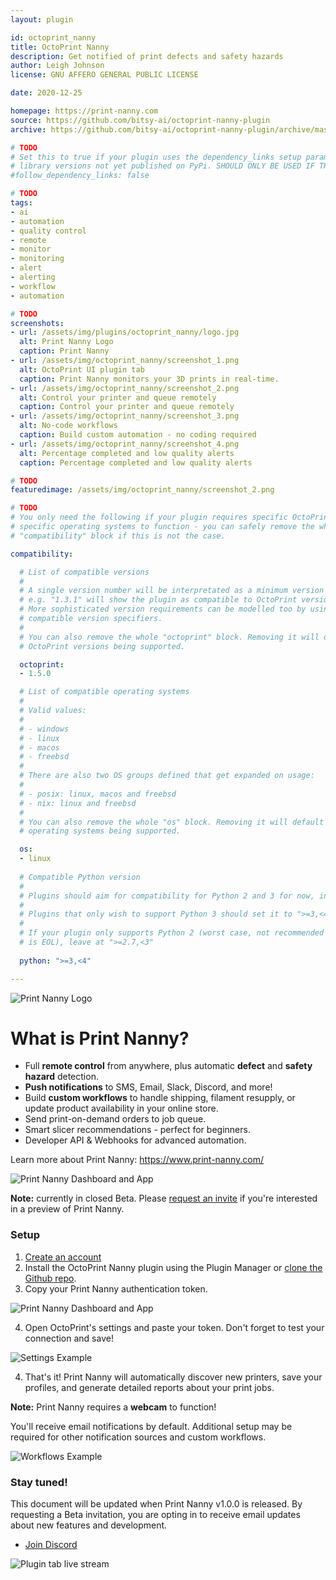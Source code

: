```yaml
---
layout: plugin

id: octoprint_nanny
title: OctoPrint Nanny
description: Get notified of print defects and safety hazards
author: Leigh Johnson
license: GNU AFFERO GENERAL PUBLIC LICENSE

date: 2020-12-25

homepage: https://print-nanny.com
source: https://github.com/bitsy-ai/octoprint-nanny-plugin
archive: https://github.com/bitsy-ai/octoprint-nanny-plugin/archive/master.zip

# TODO
# Set this to true if your plugin uses the dependency_links setup parameter to include
# library versions not yet published on PyPi. SHOULD ONLY BE USED IF THERE IS NO OTHER OPTION!
#follow_dependency_links: false

# TODO
tags:
- ai
- automation
- quality control
- remote
- monitor
- monitoring
- alert
- alerting
- workflow
- automation

# TODO
screenshots:
- url: /assets/img/plugins/octoprint_nanny/logo.jpg
  alt: Print Nanny Logo
  caption: Print Nanny
- url: /assets/img/octoprint_nanny/screenshot_1.png
  alt: OctoPrint UI plugin tab
  caption: Print Nanny monitors your 3D prints in real-time.
- url: /assets/img/octoprint_nanny/screenshot_2.png
  alt: Control your printer and queue remotely
  caption: Control your printer and queue remotely
- url: /assets/img/octoprint_nanny/screenshot_3.png
  alt: No-code workflows
  caption: Build custom automation - no coding required
- url: /assets/img/octoprint_nanny/screenshot_4.png
  alt: Percentage completed and low quality alerts
  caption: Percentage completed and low quality alerts

# TODO
featuredimage: /assets/img/octoprint_nanny/screenshot_2.png

# TODO
# You only need the following if your plugin requires specific OctoPrint versions or
# specific operating systems to function - you can safely remove the whole
# "compatibility" block if this is not the case.

compatibility:

  # List of compatible versions
  #
  # A single version number will be interpretated as a minimum version requirement,
  # e.g. "1.3.1" will show the plugin as compatible to OctoPrint versions 1.3.1 and up.
  # More sophisticated version requirements can be modelled too by using PEP440
  # compatible version specifiers.
  #
  # You can also remove the whole "octoprint" block. Removing it will default to all
  # OctoPrint versions being supported.

  octoprint:
  - 1.5.0

  # List of compatible operating systems
  #
  # Valid values:
  #
  # - windows
  # - linux
  # - macos
  # - freebsd
  #
  # There are also two OS groups defined that get expanded on usage:
  #
  # - posix: linux, macos and freebsd
  # - nix: linux and freebsd
  #
  # You can also remove the whole "os" block. Removing it will default to all
  # operating systems being supported.

  os:
  - linux
  
  # Compatible Python version
  #
  # Plugins should aim for compatibility for Python 2 and 3 for now, in which case the value should be ">=2.7,<4".
  #
  # Plugins that only wish to support Python 3 should set it to ">=3,<4". 
  #
  # If your plugin only supports Python 2 (worst case, not recommended for newly developed plugins since Python 2
  # is EOL), leave at ">=2.7,<3"
  
  python: ">=3,<4"

---
```


![Print Nanny Logo](/assets/img/plugins/octoprint_nanny/logo.jpg)


# What is Print Nanny?

* Full **remote control** from anywhere, plus automatic **defect** and **safety hazard** detection.
* **Push notifications** to SMS, Email, Slack, Discord, and more! 
* Build **custom workflows** to handle shipping, filament resupply, or update product availability in your online store.
* Send print-on-demand orders to job queue.
* Smart slicer recommendations - perfect for beginners.
* Developer API & Webhooks for advanced automation.

Learn more about Print Nanny: https://www.print-nanny.com/

![Print Nanny Dashboard and App](/assets/img/plugins/octoprint_nanny/screenshot_2.jpg)


**Note:** currently in closed Beta. Please [request an invite](https://www.print-nanny.com/request-invite/) if you're interested in a preview of Print Nanny.

### Setup

1. [Create an account](https://www.print-nanny.com/request-invite/)
2. Install the OctoPrint Nanny plugin using the Plugin Manager or [clone the Github repo](https://github.com/bitsy-ai/octoprint-nanny-plugin).
3. Copy your Print Nanny authentication token.

![Print Nanny Dashboard and App](/assets/img/plugins/octoprint_nanny/screenshot_4.jpg)

4. Open OctoPrint's settings and paste your token. Don't forget to test your connection and save!


![Settings Example](/assets/img/plugins/octoprint_nanny/screenshot_5.jpg)


4. That's it! Print Nanny will automatically discover new printers, save your profiles, and generate detailed reports about your print jobs.

**Note:** Print Nanny requires a **webcam** to function!

You'll receive email notifications by default. Additional setup may be required for other notification sources and custom workflows.

![Workflows Example](/assets/img/plugins/octoprint_nanny/screenshot_3.jpg)


### Stay tuned!

This document will be updated when Print Nanny v1.0.0 is released. By requesting a Beta invitation, you are opting in to receive email updates about new features and development.

* [Join Discord](https://discord.gg/YK7qnv5KjB)


![Plugin tab live stream](/assets/img/plugins/octoprint_nanny/screenshot_1.jpg)

